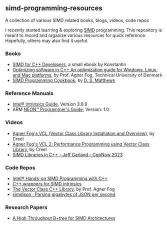 ## simd-programming-resources
A collection of various SIMD related books, blogs, videos, code repos

I recently started learning & exploring [SIMD](https://en.wikipedia.org/wiki/Single_instruction%2C_multiple_data) programming. This repository is meant to record and organize various resources for quick reference. Hopefully, others may also find it useful.


### Books
- [SIMD for C++ Developers](http://const.me/articles/simd/simd.pdf), a small ebook by Konstantin
- [Optimizing software in C++ An optimization guide for Windows, Linux, and Mac platforms](https://agner.org/optimize/optimizing_cpp.pdf), by Prof. Agner Fog, Technical University of Denmark
- [SIMD Programming Cookbook](https://github.com/dsmatthews/Bookgen/blob/main/SIMD_Programming_Cookbook_book_1a.pdf), by [D. S. Matthews](https://x.com/DanielSMatthews)


### Reference Manuals
- [Intel® Intrinsics Guide](https://www.intel.com/content/www/us/en/docs/intrinsics-guide/index.html), Version 3.6.9
- ARM [NEON™ Programmer's Guide](https://developer.arm.com/documentation/den0018/latest/), Version: 1.0


### Videos
- [Agner Fog's VCL (Vector Class Library Installation and Overview)](https://www.youtube.com/watch?v=TKjYdLIMTrI), by Creel
- [Agner Fog's VCL 2: Performance Programming using Vector Class Library](https://www.youtube.com/watch?v=u6v_70opPsk), by Creel
- [SIMD Libraries in C++ - Jeff Garland - CppNow 2023](https://www.youtube.com/watch?v=hlgCeWC9jxI)


### Code Repos
- [Intel® Hands-on SIMD Programming with C++](https://github.com/yuninxia/hands-on-simd-programming)
- [C++ wrappers for SIMD intrinsics](https://github.com/xtensor-stack/xsimd)
- [The Vector Class C++ Library](https://github.com/vectorclass), by Prof. Agner Fog
- [simdjson : Parsing gigabytes of JSON per second](https://github.com/simdjson/simdjson)


### Research Papers
- [A High Throughput B+tree for SIMD Architectures](https://www.ece.lsu.edu/lpeng/papers/tpds-20-1.pdf)
